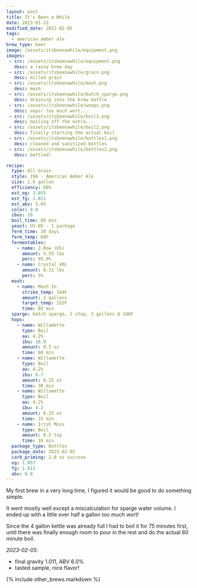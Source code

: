 ```yaml
---
layout: post
title: It's Been a While
date: 2023-01-22
modified_date: 2021-02-05
tags:
  - american amber ale
brew_type: beer
image: /assets/itsbeenawhile/equipment.png
images:
 - src: /assets/itsbeenawhile/equipment.png
   desc: a rainy brew day
 - src: /assets/itsbeenawhile/grain.png
   desc: milled grain
 - src: /assets/itsbeenawhile/mash.png
   desc: mash
 - src: /assets/itsbeenawhile/batch_sparge.png
   desc: draining into the brew kettle
 - src: /assets/itsbeenawhile/woops.png
   desc: oops! too much wort...
 - src: /assets/itsbeenawhile/boil1.png
   desc: boiling off the extra...
 - src: /assets/itsbeenawhile/boil2.png
   desc: finally starting the actual boil
 - src: /assets/itsbeenawhile/bottles1.png
   desc: cleaned and sanitized bottles
 - src: /assets/itsbeenawhile/bottles2.png
   desc: bottled!

recipe:
  type: All Grain
  style: 19A - American Amber Ale
  size: 2.6 gallon
  efficiency: 68%
  est_og: 1.055
  est_fg: 1.011
  est_abv: 5.8%
  color: 9.0
  ibus: 28
  boil_time: 60 min
  yeast: US-05 - 1 package
  ferm_time: 10 days
  ferm_temp: 68F
  fermentables:
    - name: 2-Row (US)
      amount: 5.55 lbs
      perc: 95.0%
    - name: Crystal 40L
      amount: 0.31 lbs
      perc: 5%
  mash:
    - name: Mash In
      strike_temp: 164F
      amount: 2 gallons
      target_temp: 152F
      time: 60 min
  sparge: batch sparge, 1 step, 3 gallons @ 180F
  hops:
    - name: Willamette
      type: Boil
      aa: 4.2%
      ibu: 16.9
      amount: 0.5 oz
      time: 60 min
    - name: Willamette
      type: Boil
      aa: 4.2%
      ibu: 6.7
      amount: 0.25 oz
      time: 30 min
    - name: Willamette
      type: Boil
      aa: 4.2%
      ibu: 4.2
      amount: 0.25 oz
      time: 15 min
    - name: Irish Moss
      type: Boil
      amount: 0.5 tsp
      time: 10 min
  package_type: Bottles
  package_date: 2023-02-05
  carb_priming: 2.0 oz sucrose
  og: 1.057
  fg: 1.011
  abv: 6.0
---
```

My first brew in a very long time, I figured it would be good to do something simple.

It went mostly well except a miscalculation for sparge water volume. I ended up with a little over half a gallon too much wort!

Since the 4 gallon kettle was already full I had to boil it for 75 minutes first, until there was finally enough room to pour in the rest and do the actual 60 minute boil.

*2023-02-05*:
- final gravity 1.011, ABV 6.0%
- tasted sample, nice flavor!

{% include other_brews.markdown %}
